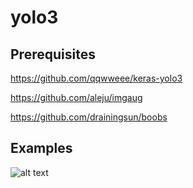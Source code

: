 # yolo3

## Prerequisites
https://github.com/qqwweee/keras-yolo3

https://github.com/aleju/imgaug

https://github.com/drainingsun/boobs

## Examples

![alt text](http://https://github.com/hungrayho/yolo3/blob/master/example1.png?raw=True)
